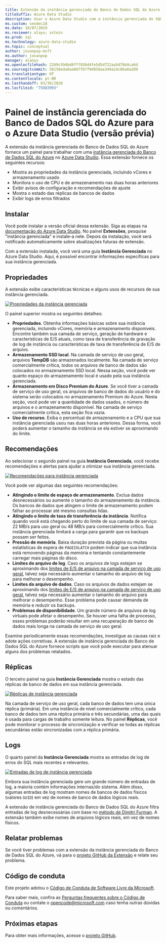 ```yaml
---
title: Extensão da instância gerenciada do Banco de Dados SQL do Azure
titleSuffix: Azure Data Studio
description: Usar o Azure Data Studio com a instância gerenciada do SQL do Azure
ms.custom: seodec18
ms.date: 10/07/2019
ms.reviewer: alayu; sstein
ms.prod: sql
ms.technology: azure-data-studio
ms.topic: conceptual
author: jovanpop-msft
ms.author: jovanpop
manager: alanyu
ms.openlocfilehash: 2269c594bd0fff036d4fe5d5d722aa5d78d4ca6d
ms.sourcegitcommit: 58158eda0aa0d7f87f9d958ae349a14c0ba8a209
ms.translationtype: HT
ms.contentlocale: pt-BR
ms.lasthandoff: 03/30/2020
ms.locfileid: "75883993"
---
```

# <a name="azure-sql-database-managed-instance-dashboard-for-azure-data-studio-preview"></a>Painel de instância gerenciada do Banco de Dados SQL do Azure para o Azure Data Studio (versão prévia)

A extensão da instância gerenciada do Banco de Dados SQL do Azure fornece um painel para trabalhar com uma [instância gerenciada do Banco de Dados SQL do Azure](https://docs.microsoft.com/azure/sql-database/sql-database-managed-instance-index) no [Azure Data Studio](https://github.com/Microsoft/azuredatastudio). Essa extensão fornece os seguintes recursos:

- Mostra as propriedades da instância gerenciada, incluindo vCores e armazenamento usado
- Monitora o uso de CPU e de armazenamento nas duas horas anteriores
- Exibir avisos de configuração e recomendações de ajuste
- Mostra o estado das réplicas de bancos de dados
- Exibir logs de erros filtrados

## <a name="install"></a>Instalar

Você pode instalar a versão oficial dessa extensão. Siga as etapas na [documentação do Azure Data Studio](https://docs.microsoft.com/sql/azure-data-studio/extensions).
No painel **Extensões**, pesquise "instância gerenciada" e instale-a nele. Depois da instalação, você será notificado automaticamente sobre atualizações futuras de extensão.

Com a extensão instalada, você verá uma guia **Instância Gerenciada** no Azure Data Studio. Aqui, é possível encontrar informações específicas para sua instância gerenciada.

## <a name="properties"></a>Propriedades

A extensão exibe características técnicas e alguns usos de recursos de sua instância gerenciada.

[ ![Propriedades da instância gerenciada](media/azure-sql-mi-extension/ads-mi-tab1.png )](media/azure-sql-mi-extension/ads-mi-tab1.png#lightbox)

O painel superior mostra os seguintes detalhes:

- **Propriedades**. Obtenha informações básicas sobre sua instância gerenciada, incluindo vCores, memória e armazenamento disponíveis. Encontre também sua camada de serviço, geração de hardware e características de E/S atuais, como taxa de transferência de gravação de log de instância ou características de taxa de transferência de E/S de arquivo.
- **Armazenamento SSD local**. Na camada de serviço de uso geral, arquivos **TempDB** são armazenados localmente. Na camada de serviço comercialmente crítica, _todos_ os arquivos de banco de dados são colocados no armazenamento SSD local. Nessa seção, você pode ver quanto espaço do armazenamento local é usado pela sua instância gerenciada.
- **Armazenamento em Disco Premium do Azure**. Se você tiver a camada de serviço de uso geral, os arquivos de banco de dados do usuário e do sistema serão colocados no armazenamento Premium do Azure. Nesta seção, você pode ver a quantidade de dados usados, o número de arquivos e o armazenamento disponível. Na camada de serviço comercialmente crítica, esta seção fica vazia.
- **Uso de recurso**. Exiba o percentual de armazenamento e a CPU que sua instância gerenciada usou nas duas horas anteriores. Dessa forma, você poderá aumentar o tamanho da instância se ela estiver se aproximando do limite.

## <a name="recommendations"></a>Recomendações

Ao selecionar o segundo painel na guia **Instância Gerenciada**, você recebe recomendações e alertas para ajudar a otimizar sua instância gerenciada.

[ ![Recomendações para instância gerenciada](media/azure-sql-mi-extension/ads-mi-tab2.png )](media/azure-sql-mi-extension/ads-mi-tab2.png#lightbox)

Você pode ver algumas das seguintes recomendações:

- **Atingindo o limite de espaço de armazenamento**. Exclua dados desnecessários ou aumente o tamanho do armazenamento da instância. Os bancos de dados que atingem o limite de armazenamento podem falhar ao processar até mesmo consultas lidas.
- **Atingindo o limite de taxa de transferência da instância**. Notifica quando você está chegando perto do limite de sua camada de serviço: 22 MB/s para uso geral ou 48 MB/s para comercialmente crítico. Sua instância gerenciada limitará a carga para garantir que os backups possam ser feitos.
- **Pressão de memória**. Baixa duração prevista da página ou muitas estatísticas de espera de `PAGEIOLATCH` podem indicar que sua instância está removendo páginas da memória e tentando constantemente carregar mais páginas do disco.
- **Limites do arquivo de log**. Caso os arquivos de logs estejam se aproximando dos [limites de E/S de arquivo na camada de serviço de uso geral](https://docs.microsoft.com/azure/sql-database/sql-database-managed-instance-resource-limits#file-io-characteristics-in-general-purpose-tier), talvez seja necessário aumentar o tamanho do arquivo de log para melhorar o desempenho.
- **Limites do arquivo de dados**. Caso os arquivos de dados estejam se aproximando dos [limites de E/S de arquivo na camada de serviço de uso geral](https://docs.microsoft.com/azure/sql-database/sql-database-managed-instance-resource-limits#file-io-characteristics-in-general-purpose-tier), talvez seja necessário aumentar o tamanho do arquivo para melhorar o desempenho. Esse problema pode causar demanda de memória e reduzir os backups.
- **Problemas de disponibilidade**. Um grande número de arquivos de log virtuais pode afetar o desempenho. Se houver uma falha de processo, esses problemas poderão resultar em uma recuperação de banco de dados mais longa na camada de serviço de uso geral.

Examine periodicamente essas recomendações, investigue as causas raiz e adote ações corretivas. A extensão de instância gerenciada do Banco de Dados SQL do Azure fornece scripts que você pode executar para atenuar alguns dos problemas relatados.

## <a name="replicas"></a>Réplicas

O terceiro painel na guia **Instância Gerenciada** mostra o estado das réplicas de banco de dados em sua instância gerenciada.

[ ![Réplicas de instância gerenciada](media/azure-sql-mi-extension/ads-mi-tab3.png )](media/azure-sql-mi-extension/ads-mi-tab3.png#lightbox)

Na camada de serviço de uso geral, cada banco de dados tem uma única réplica (primária). Em uma instância de nível comercialmente crítico, cada banco de dados tem uma réplica primária e três secundárias, uma das quais é usada para cargas de trabalho somente leitura. No painel **Réplicas**, você pode monitorar o processo de sincronização e verificar se todas as réplicas secundárias estão sincronizadas com a réplica primária.

## <a name="logs"></a>Logs

O quarto painel da **Instância Gerenciada** mostra as entradas de log de erros do SQL mais recentes e relevantes.

[ ![Entradas de log de instância gerenciada](media/azure-sql-mi-extension/ads-mi-tab4.png )](media/azure-sql-mi-extension/ads-mi-tab4.png#lightbox)

Embora sua instância gerenciada gere um grande número de entradas de log, a maioria contém informações internas/do sistema. Além disso, algumas entradas de log mostram nomes de bancos de dados físicos (valores `GUID`) em vez de nomes de banco de dados lógicos reais.

A extensão de instância gerenciada do Banco de Dados SQL do Azure filtra entradas de log desnecessárias com base no [método de Dimitri Furman](https://techcommunity.microsoft.com/t5/DataCAT/Azure-SQL-DB-Managed-Instance-sp-readmierrorlog/ba-p/305506). A extensão também exibe nomes de arquivos lógicos reais, em vez de nomes físicos.

## <a name="reporting-problems"></a>Relatar problemas

Se você tiver problemas com a extensão da instância gerenciada do Banco de Dados SQL do Azure, vá para o [projeto GitHub da Extensão](https://github.com/JocaPC/AzureDataStudio-Managed-Instance/issues) e relate seu problema.

## <a name="code-of-conduct"></a>Código de conduta

Este projeto adotou o [Código de Conduta de Software Livre da Microsoft][conduct-code].

Para saber mais, confira as [Perguntas frequentes sobre o Código de Conduta][conduct-FAQ] ou contate o [opencode@microsoft.com][conduct-email] caso tenha outras dúvidas ou comentários.

## <a name="next-steps"></a>Próximas etapas

Para obter mais informações, acesse o [projeto GitHub](https://github.com/JocaPC/AzureDataStudio-Managed-Instance/).

[conduct-code]: https://opensource.microsoft.com/codeofconduct/
[conduct-FAQ]: https://opensource.microsoft.com/codeofconduct/faq/
[conduct-email]: mailto:opencode@microsoft.com
